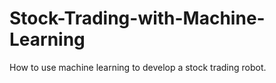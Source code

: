 # Stock-Trading-with-Machine-Learning
How to use machine learning to develop a stock trading robot.
